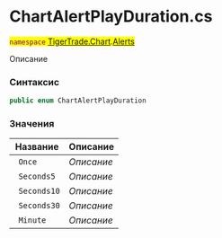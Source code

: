 
# ChartAlertPlayDuration.cs
<mark style="color:purple;">`namespace` [TigerTrade.Chart](../../../../TigerTrade.Chart.md).[Alerts](../../../../TigerTrade.Chart/Alerts.md)



Описание

### Синтаксис
```csharp
public enum ChartAlertPlayDuration
```


### Значения
| Название | Описание |
| --- | --- |
| ` Once` | *Описание* |
| ` Seconds5` | *Описание* |
| ` Seconds10` | *Описание* |
| ` Seconds30` | *Описание* |
| ` Minute` | *Описание* |



